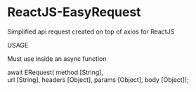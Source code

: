 # ReactJS-EasyRequest
Simplified api request created on top of axios for ReactJS

USAGE

Must use inside an async function

await ERequest(
  method [String],   
  url [String], 
  headers [Object], 
  params [Object], 
  body [Object]);
